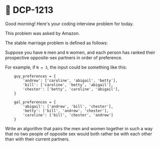 # **📌 DCP-1213** 

Good morning! Here's your coding interview problem for today.

This problem was asked by Amazon.

The stable marriage problem is defined as follows:

Suppose you have `N` men and `N` women, and each person has ranked their prospective opposite-sex partners in order of preference.

For example, if `N = 3`, the input could be something like this:

        guy_preferences = {
            'andrew': ['caroline', 'abigail', 'betty'],
            'bill': ['caroline', 'betty', 'abigail'],
            'chester': ['betty', 'caroline', 'abigail'],
        }

        gal_preferences = {
            'abigail': ['andrew', 'bill', 'chester'],
            'betty': ['bill', 'andrew', 'chester'],
            'caroline': ['bill', 'chester', 'andrew']
        }
        
Write an algorithm that pairs the men and women together in such a way that no two people of opposite sex would both rather be with each other than with their current partners.